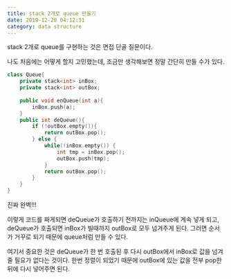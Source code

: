 ```yaml
---
title: stack 2개로 queue 만들기
date: 2019-12-20 04:12:31
category: data structure
---
```


stack 2개로 queue를 구현하는 것은 면접 단골 질문이다.

나도 처음에는 어떻게 할지 고민했는데, 조금만 생각해보면 정말 간단히 만들 수가 있다.

```c++
class Queue{
    private stack<int> inBox;
    private stack<int> outBox;
    
    public void enQueue(int a){
        inBox.push(a);
	}
    public int deQueue(){
        if (!outBox.empty()){
            return outBox.pop();
		} else {
            while(!inBox.empty()) {
            	int tmp = inBox.pop();
                outBox.push(tmp);
			}
            return outBox.pop();
		}
	}
}
```

진짜 완벽!!!

이렇게 코드를 짜게되면 deQueue가 호출하기 전까지는 inQueue에 계속 넣게 되고, deQueue가 호출되면 inBox가 빌때까지 outBox로 모두 넘겨주게 된다. 그러면 순서가 거꾸로 되기 때문에 queue처럼 만들 수 있다.

여기서 중요한 것은 deQueue가 한 번 호출된 후 다시 outBox에서 inBox로 값을 넘겨줄 필요가 없다는 것이다. 한번 정렬이 되었기 때문에 outBox에 있는 값을 전부 pop한 뒤에 다시 넣어주면 된다.